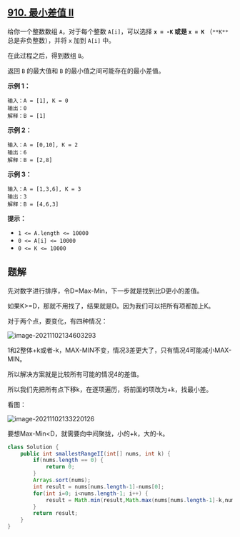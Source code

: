 ## [910. 最小差值 II](https://leetcode-cn.com/problems/smallest-range-ii/)

给你一个整数数组 `A`，对于每个整数 `A[i]`，可以选择 **`x = -K` 或是 `x = K`** （`**K**` 总是非负整数），并将 `x` 加到 `A[i]` 中。

在此过程之后，得到数组 `B`。

返回 `B` 的最大值和 `B` 的最小值之间可能存在的最小差值。

**示例 1：**

```
输入：A = [1], K = 0
输出：0
解释：B = [1]
```

**示例 2：**

```
输入：A = [0,10], K = 2
输出：6
解释：B = [2,8]
```

**示例 3：**

```
输入：A = [1,3,6], K = 3
输出：3
解释：B = [4,6,3]
```

 

**提示：**

- `1 <= A.length <= 10000`
- `0 <= A[i] <= 10000`
- `0 <= K <= 10000`

## 题解

先对数字进行排序，令D=Max-Min，下一步就是找到比D更小的差值。

如果K>=D，那就不用找了，结果就是D。因为我们可以把所有项都加上K。

对于两个点，要变化，有四种情况：

![image-20211102134603293](https://gitee.com/hqinglau/img/raw/master/img/20211102134603.png)

1和2整体+k或者-k，MAX-MIN不变，情况3差更大了，只有情况4可能减小MAX-MIN。

所以解决方案就是比较所有可能的情况4的差值。

所以我们先把所有点下移k，在逐项遍历，将前面的项改为+k，找最小差。

看图：

![image-20211102133220126](https://gitee.com/hqinglau/img/raw/master/img/20211102133220.png)

要想Max-Min<D，就需要向中间聚拢，小的+k，大的-k。

```java
class Solution {
    public int smallestRangeII(int[] nums, int k) {
        if(nums.length == 0) {
            return 0;
        }
        Arrays.sort(nums);
        int result = nums[nums.length-1]-nums[0];
        for(int i=0; i<nums.length-1; i++) {
            result = Math.min(result,Math.max(nums[nums.length-1]-k,nums[i]+k)-Math.min(nums[i+1]-k,nums[0]+k));
        }
        return result;
    }
}
```







